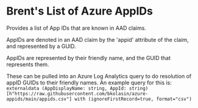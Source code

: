 # Brent's List of Azure AppIDs
Provides a list of App IDs that are known in AAD claims. 

AppIDs are denoted in an AAD claim by the 'appid' attribute of the claim, and represented by a GUID.

AppIDs are represented by their friendly name, and the GUID that represents them.

These can be pulled into an Azure Log Analytics query to do resolution of appID GUIDs to their friendly names.
An example query for this is:
`externaldata (AppDisplayName: string, AppId: string) [h"https://raw.githubusercontent.com/bkolasin/azure-appids/main/appids.csv"] with (ignoreFirstRecord=true, format="csv")`
